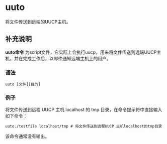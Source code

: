 uuto
===

将文件传送到远端的UUCP主机。

## 补充说明

**uuto命令** 为script文件，它实际上会执行uucp，用来将文件传送到远端UUCP主机，并在完成工作后，以邮件通知远端主机上的用户。

### 语法  

```shell
uuto [文件][目的]
```


### 例子

将文件传送到远程 UUCP 主机 localhost 的 tmp 目录，在命令提示符中直接输入如下命令：

```shell
uuto./testfile localhost/tmp # 将文件传送到远程UUCP 主机localhost的tmp目录 
```

该命令通常没有输出。

<!-- Linux命令行搜索引擎：https://jaywcjlove.github.io/linux-command/ -->